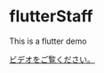 # flutterStaff
This is a flutter demo

[ビデオをご覧ください。](https://github.com/PomTTcat/flutterStaff/raw/main/record.webm)

